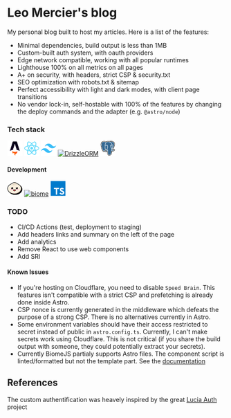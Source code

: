 # Leo Mercier's blog

My personal blog built to host my articles. Here is a list of the features:

- Minimal dependencies, build output is less than 1MB
- Custom-built auth system, with oauth providers
- Edge network compatible, working with all popular runtimes
- Lighthouse 100% on all metrics on all pages
- A+ on security, with headers, strict CSP & security.txt
- SEO optimization with robots.txt & sitemap
- Perfect accessibility with light and dark modes, with client page transitions
- No vendor lock-in, self-hostable with 100% of the features by changing the deploy commands and the adapter (e.g. `@astro/node`)

### Tech stack

<a href="https://astro.build/" title="Astro" target="_blank"> <img src="https://raw.githubusercontent.com/devicons/devicon/master/icons/astro/astro-original.svg" alt="astro" width="35" height="35" /></a>
<a href="https://reactjs.org/" title="ReactJS" target="_blank"> <img src="https://raw.githubusercontent.com/devicons/devicon/master/icons/react/react-original.svg" alt="react" width="35" height="35" /></a>
<a href="https://tailwindcss.com/" title="TailwindCSS" target="_blank"> <img src="https://raw.githubusercontent.com/devicons/devicon/master/icons/tailwindcss/tailwindcss-original.svg" alt="tailwindcss" width="35" height="35" /></a>
<a href="https://orm.drizzle.team/" title="DrizzleORM" target="_blank"> <img src="https://images.opencollective.com/drizzle-orm/9405e48/logo/256.png?height=256" alt="DrizzleORM" width="35" height="35" /></a>
<a href="https://www.postgresql.org/" title="PostgreSQL" target="_blank"> <img src="https://raw.githubusercontent.com/devicons/devicon/master/icons/postgresql/postgresql-original.svg" alt="postgresql" width="35" height="35" /></a>

#### Development

<a href="https://bun.sh/" title="Bun" target="_blank" align="left"> <img src="https://raw.githubusercontent.com/devicons/devicon/master/icons/bun/bun-original.svg" alt="bun" width="35" height="35" /></a>
<a href="https://biomejs.dev/" title="Biome" target="_blank" align="left"> <img src="https://avatars.githubusercontent.com/u/140182603" alt="biome" width="35" height="35" /></a>
<a href="https://www.typescriptlang.org/" title="TypeScript" target="_blank" align="left"> <img src="https://raw.githubusercontent.com/devicons/devicon/refs/heads/master/icons/typescript/typescript-original.svg" alt="typescript" width="35" height="35" /></a>

### TODO

- CI/CD Actions (test, deployment to staging)
- Add headers links and summary on the left of the page
- Add analytics
- Remove React to use web components
- Add SRI

#### Known Issues

- If you're hosting on Cloudflare, you need to disable `Speed Brain`. This features isn't compatible with a strict CSP
and prefetching is already done inside Astro.
- CSP nonce is currently generated in the middleware which defeats the purpose of a strong CSP. There is no alternatives currently in Astro.
- Some environment variables should have their access restricted to secret instead of public in `astro.config.ts`. Currently, I can't make secrets work using Cloudflare. This is not critical (if you share the build output with someone, they could potentially extract your secrets).
- Currently BiomeJS partialy supports Astro files. The component script is linted/formatted but not the template part. See the [documentation](https://biomejs.dev/internals/language-support/#html-super-languages-support)

## References

The custom authentification was heavely inspired by the great [Lucia Auth](https://lucia-auth.com/) project
